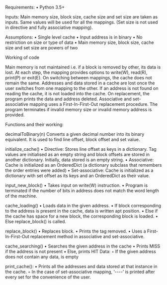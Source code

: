 
Requirements:
    • Python 3.5+


Inputs:
Main memory size, block size, cache size and set size are taken as inputs. Same values will be used for all the mappings. (Set size is not used in directive and fully associative mapping).

Assumptions:
    • Single level cache
    • Input address is in binary
    • No restriction on size or type of data
    • Main memory size, block size, cache size and set size are powers of two


Working of code

Main memory is not maintained i.e. if a block is removed by other, its data is lost. At each step, the mapping provides options to write(W), read(R), print(P) or exit(E). On switching between mappings, the cache does not remain the same. Addresses and data stored in a cache are lost once the user switches from one mapping to the other. If an address is not found on reading the cache, it is not loaded into the cache. 
On replacement, the program prints the data and address deleted. Associative and set-associative mapping uses a First-In-First-Out replacement procedure.
The program terminates if invalid memory size or invalid memory address is provided.

Functions and their working:

decimalToBinary(n)
Converts a given decimal number into its binary equivalent. It is used to find line offset, block offset and set value.

initialize_cache()
    • Directive: Stores line offset as keys in a dictionary. Tag values are initialised as an empty string and block offsets are stored in another dictionary. Initially, data stored is an empty string.
    • Associative: Cache is initialized as an OrderedDict (a dictionary subclass that remembers the order entries were added)
    • Set-associative: Cache is initialized as a dictionary with set offset as its keys and an OrderedDict as their value.

input_new_block()
    • Takes input on write(W) instruction.
    • Program is terminated if the number of bits in address does not match the word length of the machine.

cache_loading()
    • Loads data in the given address.
    • If block corresponding to the address is present in the cache, data is written apt position.
    • Else if the cache has space for a new block, the corresponding block is loaded.
    • Else replace_block() is called.

replace_block()
    • Replaces block.
    • Prints the tag removed.
    • Uses a First-In-First-Out replacement method in associative and set-associative.

cache_searching()
    • Searches the given address in the cache
    • Prints MISS if the address is not present
    • Else, prints HIT Data: <data>
        ◦ If the given address does not contain any data, <data> is empty
 
print_cache():
    • Prints all the addresses and data stored at that instance in the cache.
        ◦ In the case of set-associative mapping, ‘----’ is printed after every set for the convenience of the user.



